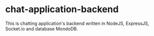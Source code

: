 # chat-application-backend
This is chatting application's backend written in NodeJS, ExpressJS, Socket.io and database MondoDB.
